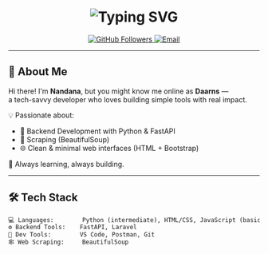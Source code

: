 <h1 align="center">
  <img src="https://readme-typing-svg.herokuapp.com?font=Fira+Code&size=24&duration=3000&pause=1000&center=true&vCenter=true&multiline=true&width=800&height=80&lines=Hi+I'm+Nandana+(aka+Daarns)!;Backend+Developer+%7C+Web+Automation+%7C+Tech+Enthusiast" alt="Typing SVG">
</h1>


<p align="center">
  <a href="https://github.com/Daarns">
    <img src="https://img.shields.io/github/followers/Daarns?label=Follow&style=social" alt="GitHub Followers">
  </a>
  <a href="mailto:nandana219@gmail.com">
    <img src="https://img.shields.io/badge/Email-nandana219%40gmail.com-blue?style=flat&logo=gmail" alt="Email">
  </a>
</p>

---

## 🧠 About Me

Hi there! I'm **Nandana**, but you might know me online as **Daarns** —  
a tech-savvy developer who loves building simple tools with real impact.

💡 Passionate about:
- 🧰 Backend Development with Python & FastAPI
- 🤖 Scraping (BeautifulSoup)
- 🌐 Clean & minimal web interfaces (HTML + Bootstrap)

🎯 Always learning, always building.

---

## 🛠️ Tech Stack

```txt
💻 Languages:        Python (intermediate), HTML/CSS, JavaScript (basic), PHP
⚙️ Backend Tools:    FastAPI, Laravel
🔧 Dev Tools:        VS Code, Postman, Git
🕸️ Web Scraping:     BeautifulSoup
